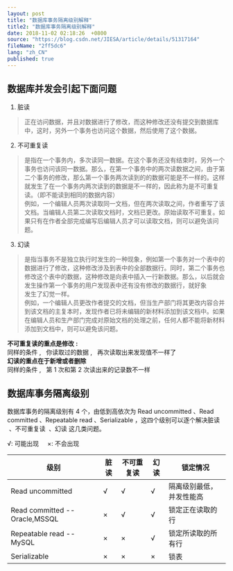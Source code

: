 ```yaml
---
layout: post
title: "数据库事务隔离级别解释"
title2: "数据库事务隔离级别解释"
date: 2018-11-02 02:18:26  +0800
source: "https://blog.csdn.net/JIESA/article/details/51317164"
fileName: "2ff5dc6"
lang: "zh_CN"
published: true
---
```

## 数据库并发会引起下面问题

1. 脏读
> 正在访问数据，并且对数据进行了修改，而这种修改还没有提交到数据库中，这时，另外一个事务也访问这个数据，然后使用了这个数据。
2. 不可重复读
> 是指在一个事务内，多次读同一数据。在这个事务还没有结束时，另外一个事务也访问该同一数据。那么，在第一个事务中的两次读数据之间，由于第二个事务的修改，那么第一个事务两次读到的的数据可能是不一样的。这样就发生了在一个事务内两次读到的数据是不一样的，因此称为是不可重复读。（即不能读到相同的数据内容）  
例如，一个编辑人员两次读取同一文档，但在两次读取之间，作者重写了该文档。当编辑人员第二次读取文档时，文档已更改。原始读取不可重复。如果只有在作者全部完成编写后编辑人员才可以读取文档，则可以避免该问题。
3. 幻读
> 是指当事务不是独立执行时发生的一种现象，例如第一个事务对一个表中的数据进行了修改，这种修改涉及到表中的全部数据行。同时，第二个事务也修改这个表中的数据，这种修改是向表中插入一行新数据。那么，以后就会发生操作第一个事务的用户发现表中还有没有修改的数据行，就好象  
发生了幻觉一样。  
例如，一个编辑人员更改作者提交的文档，但当生产部门将其更改内容合并到该文档的主复本时，发现作者已将未编辑的新材料添加到该文档中。如果在编辑人员和生产部门完成对原始文档的处理之前，任何人都不能将新材料添加到文档中，则可以避免该问题。

**不可重复读的重点是修改** **:**  
同样的条件 ,   你读取过的数据 ,   再次读取出来发现值不一样了  
**幻读的重点在于新增或者删除**  
同样的条件 ,   第 1 次和第 2 次读出来的记录数不一样

## 数据库事务隔离级别

数据库事务的隔离级别有 4 个，由低到高依次为 Read uncommitted 、Read committed 、Repeatable read 、Serializable ，这四个级别可以逐个解决脏读  、不可重复读  、幻读 这几类问题。

√: 可能出现     ×: 不会出现

| 级别                           | 脏读 | 不可重复读 | 幻读 | 锁定情况                 |
| ------------------------------ | ---- | ---------- | ---- | ------------------------ |
| Read uncommitted               | √    | √          | √    | 隔离级别最低，并发性能高 |
| Read committed -- Oracle,MSSQL | ×    | √          | √    | 锁定正在读取的行         |
| Repeatable read -- MySQL       | ×    | ×          | √    | 锁定所读取的所有行       |
| Serializable                   | ×    | ×          | ×    | 锁表                     |